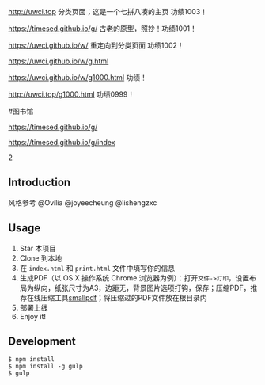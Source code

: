 http://uwci.top 分类页面；这是一个七拼八凑的主页 功绩1003！

https://timesed.github.io/g/ 古老的原型，照抄！功绩1001！

https://uwci.github.io/w/ 重定向到分类页面 功绩1002！

https://uwci.github.io/w/g.html

https://uwci.github.io/w/g1000.html 功绩！

http://uwci.top/g1000.html 功绩0999！


#图书馆

https://timesed.github.io/g/

https://timesed.github.io/g/index








2
## Introduction

风格参考 @Ovilia @joyeecheung @lishengzxc

## Usage

1. Star 本项目
1. Clone 到本地
1. 在 `index.html` 和 `print.html` 文件中填写你的信息
1. 生成PDF（以 OS X 操作系统 Chrome 浏览器为例）：打开`文件->打印`，设置布局为纵向，纸张尺寸为A3，边距无，背景图片选项打钩，保存；压缩PDF，推荐在线压缩工具[smallpdf](http://smallpdf.com/cn/compress-pdf)；将压缩过的PDF文件放在根目录内
1. 部署上线
1. Enjoy it!

## Development

```
$ npm install
$ npm install -g gulp
$ gulp
```

